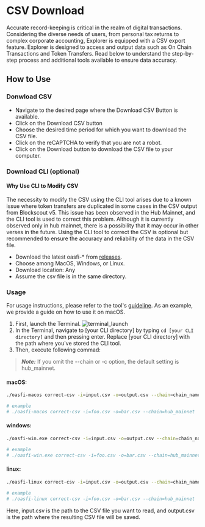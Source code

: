 # CSV Download

Accurate record-keeping is critical in the realm of digital transactions.
Considering the diverse needs of users, from personal tax returns to complex corporate accounting, Explorer is equipped with a CSV export feature.
Explorer is designed to access and output data such as On Chain Transactions and Token Transfers.
Read below to understand the step-by-step process and additional tools available to ensure data accuracy.

## How to Use

### Donwload CSV

- Navigate to the desired page where the Download CSV Button is available.
- Click on the Download CSV button
- Choose the desired time period for which you want to download the CSV file.
- Click on the reCAPTCHA to verify that you are not a robot.
- Click on the Download button to download the CSV file to your computer.

### Download CLI (optional)

#### Why Use CLI to Modify CSV

The necessity to modify the CSV using the CLI tool arises due to a known issue
where token transfers are duplicated in some cases in the CSV output from Blockscout v5.
This issue has been observed in the Hub Mainnet, and the CLI tool is used to correct this problem.
Although it is currently observed only in hub mainnet, there is a possibility that it may occur in other verses in the future.
Using the CLI tool to correct the CSV is optional but recommended to ensure the accuracy and reliability of the data in the CSV file.

- Download the latest oasfi-\* from [releases](https://github.com/oasysgames/oasfi/releases).
- Choose among MacOS, Windows, or Linux.
- Download location: Any
- Assume the csv file is in the same directory.

### Usage

For usage instructions, please refer to the tool's [guideline](https://github.com/oasysgames/oasfi/blob/main/doc/doc_EN/correct_csv_EN.md). As an example, we provide a guide on how to use it on macOS.

1. First, launch the Terminal.
   ![terminal_launch](/img/tutorial/explorerCsvCliTerminal.jpg)
2. In the Terminal, navigate to [your CLI directory] by typing `cd [your CLI directory]` and then pressing enter. Replace [your CLI directory] with the path where you've stored the CLI tool.
3. Then, execute following commad:

> **_Note:_** If you omit the --chain or -c option, the default setting is hub_mainnet.

#### macOS:

```bash
./oasfi-macos correct-csv -i=input.csv -o=output.csv --chain=chain_name

# example
# ./oasfi-macos correct-csv -i=foo.csv -o=bar.csv --chain=hub_mainnet
```

#### windows:

```bash
./oasfi-win.exe correct-csv -i=input.csv -o=output.csv --chain=chain_name

# example
# ./oasfi-win.exe correct-csv -i=foo.csv -o=bar.csv --chain=hub_mainnet
```

#### linux:

```bash
./oasfi-linux correct-csv -i=input.csv -o=output.csv --chain=chain_name

# example
# ./oasfi-linux correct-csv -i=foo.csv -o=bar.csv --chain=hub_mainnet
```

Here, input.csv is the path to the CSV file you want to read, and output.csv is the path where the resulting CSV file will be saved.
